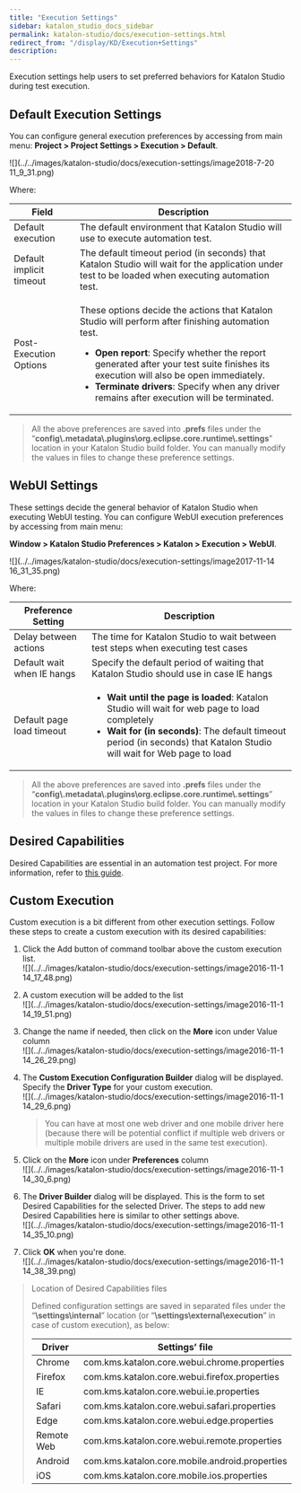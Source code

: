 ```yaml
---
title: "Execution Settings" 
sidebar: katalon_studio_docs_sidebar
permalink: katalon-studio/docs/execution-settings.html 
redirect_from: "/display/KD/Execution+Settings" 
description: 
---
```

Execution settings help users to set preferred behaviors for Katalon Studio during test execution. 

Default Execution Settings
--------------------------

You can configure general execution preferences by accessing from main menu: **Project > Project Settings > Execution > Default**.

![](../../images/katalon-studio/docs/execution-settings/image2018-7-20 11_9_31.png)

Where:

<table><thead><tr><th>Field</th><th>Description</th></tr></thead><tbody><tr><td>Default execution</td><td>The default environment that Katalon Studio will use to execute automation test.</td></tr><tr><td>Default implicit timeout</td><td>The default timeout period (in seconds) that Katalon Studio will wait for the application under test to be loaded when executing automation test.</td></tr><tr><td>Post-Execution Options</td><td><p>These options decide the actions that Katalon Studio will perform after finishing automation test.</p><ul><li><strong>Open report</strong>: Specify whether the report generated after your test suite finishes its execution will also be open immediately.</li><li><strong>Terminate drivers</strong>: Specify when any driver remains after execution will be terminated.</li></ul></td></tr></tbody></table>

> All the above preferences are saved into **.prefs** files under the “**config\\.metadata\\.plugins\\org.eclipse.core.runtime\\.settings**” location in your Katalon Studio build folder. You can manually modify the values in files to change these preference settings.

WebUI Settings
--------------

These settings decide the general behavior of Katalon Studio when executing WebUI testing. You can configure WebUI execution preferences by accessing from main menu: 

**Window > Katalon Studio Preferences > Katalon > Execution > WebUI**.

![](../../images/katalon-studio/docs/execution-settings/image2017-11-14 16_31_35.png)

Where:

<table><thead><tr><th>Preference Setting</th><th>Description</th></tr></thead><tbody><tr><td>Delay between actions</td><td>The time for Katalon Studio to wait between test steps when executing test cases</td></tr><tr><td>Default wait when IE hangs</td><td>Specify the default period of waiting that Katalon Studio should use in case IE hangs</td></tr><tr><td>Default page load timeout</td><td><ul><li><strong>Wait until the page is loaded</strong>: Katalon Studio will wait for web page to load completely</li><li><strong>Wait for (in seconds)</strong>: The default timeout period (in seconds) that Katalon Studio will wait for Web page to load</li></ul></td></tr></tbody></table>

> All the above preferences are saved into **.prefs** files under the “**config\\.metadata\\.plugins\\org.eclipse.core.runtime\\.settings**” location in your Katalon Studio build folder. You can manually modify the values in files to change these preference settings.

Desired Capabilities 
---------------------

Desired Capabilities are essential in an automation test project. For more information, refer to [this guide](https://docs.katalon.com/x/ywbR). 

Custom Execution
----------------

Custom execution is a bit different from other execution settings. Follow these steps to create a custom execution with its desired capabilities:

1.  Click the Add button of command toolbar above the custom execution list.  
    ![](../../images/katalon-studio/docs/execution-settings/image2016-11-1 14_17_48.png)
2.  A custom execution will be added to the list  
    ![](../../images/katalon-studio/docs/execution-settings/image2016-11-1 14_19_51.png)
3.  Change the name if needed, then click on the **More** icon under Value column  
    ![](../../images/katalon-studio/docs/execution-settings/image2016-11-1 14_26_29.png)
4.  The **Custom Execution Configuration Builder** dialog will be displayed. Specify the **Driver Type** for your custom execution.   
    ![](../../images/katalon-studio/docs/execution-settings/image2016-11-1 14_29_6.png)
    
    > You can have at most one web driver and one mobile driver here (because there will be potential conflict if multiple web drivers or multiple mobile drivers are used in the same test execution).
    
5.  Click on the **More** icon under **Preferences** column  
    ![](../../images/katalon-studio/docs/execution-settings/image2016-11-1 14_30_6.png)
6.  The **Driver Builder** dialog will be displayed. This is the form to set Desired Capabilities for the selected Driver. The steps to add new Desired Capabilities here is similar to other settings above.  
    ![](../../images/katalon-studio/docs/execution-settings/image2016-11-1 14_35_10.png)
7.  Click **OK** when you're done.  
    ![](../../images/katalon-studio/docs/execution-settings/image2016-11-1 14_38_39.png)

> Location of Desired Capabilities files
> 
> Defined configuration settings are saved in separated files under the “**<your test project location>\\settings\\internal**” location (or “**<your test project location>\\settings\\external\\execution**” in case of custom execution), as below:
> 
> | Driver | Settings’ file |
> | --- | --- |
> | Chrome | com.kms.katalon.core.webui.chrome.properties |
> | Firefox | com.kms.katalon.core.webui.firefox.properties |
> | IE | com.kms.katalon.core.webui.ie.properties |
> | Safari | com.kms.katalon.core.webui.safari.properties |
> | Edge | com.kms.katalon.core.webui.edge.properties |
> | Remote Web | com.kms.katalon.core.webui.remote.properties |
> | Android | com.kms.katalon.core.mobile.android.properties |
> | iOS | com.kms.katalon.core.mobile.ios.properties |